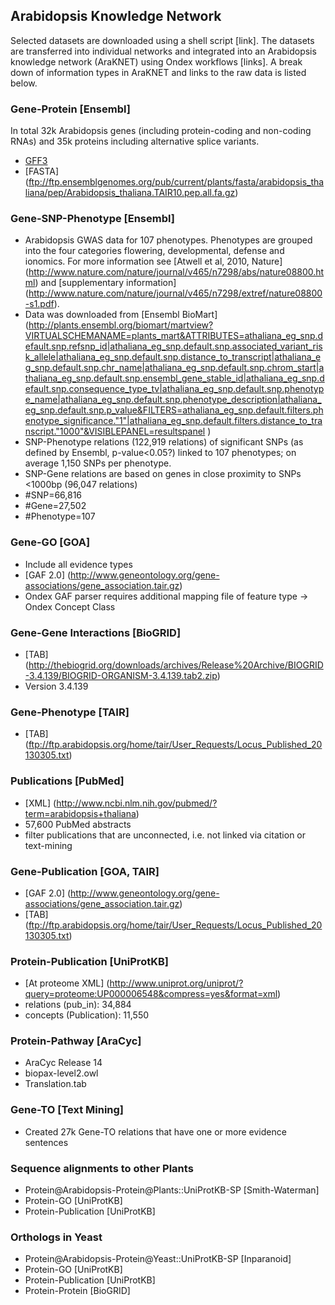 ## Arabidopsis Knowledge Network
Selected datasets are downloaded using a shell script [link]. The datasets are transferred into individual networks and integrated into an Arabidopsis knowledge network (AraKNET) using Ondex workflows [links]. A break down of information types in AraKNET and links to the raw data is listed below.

### Gene-Protein [Ensembl]
In total 32k Arabidopsis genes (including protein-coding and non-coding RNAs) and 35k proteins including alternative splice variants.
* [GFF3](ftp://ftp.ensemblgenomes.org/pub/current/plants/gff3/arabidopsis_thaliana/Arabidopsis_thaliana.TAIR10.32.gff3.gz)
* [FASTA] (ftp://ftp.ensemblgenomes.org/pub/current/plants/fasta/arabidopsis_thaliana/pep/Arabidopsis_thaliana.TAIR10.pep.all.fa.gz)

### Gene-SNP-Phenotype [Ensembl]
* Arabidopsis GWAS data for 107 phenotypes. Phenotypes are grouped into the four categories flowering, developmental, defense and ionomics. For more information see [Atwell et al, 2010, Nature] (http://www.nature.com/nature/journal/v465/n7298/abs/nature08800.html) and [supplementary information] (http://www.nature.com/nature/journal/v465/n7298/extref/nature08800-s1.pdf).
* Data was downloaded from [Ensembl BioMart] (http://plants.ensembl.org/biomart/martview?VIRTUALSCHEMANAME=plants_mart&ATTRIBUTES=athaliana_eg_snp.default.snp.refsnp_id|athaliana_eg_snp.default.snp.associated_variant_risk_allele|athaliana_eg_snp.default.snp.distance_to_transcript|athaliana_eg_snp.default.snp.chr_name|athaliana_eg_snp.default.snp.chrom_start|athaliana_eg_snp.default.snp.ensembl_gene_stable_id|athaliana_eg_snp.default.snp.consequence_type_tv|athaliana_eg_snp.default.snp.phenotype_name|athaliana_eg_snp.default.snp.phenotype_description|athaliana_eg_snp.default.snp.p_value&FILTERS=athaliana_eg_snp.default.filters.phenotype_significance."1"|athaliana_eg_snp.default.filters.distance_to_transcript."1000"&VISIBLEPANEL=resultspanel
)
* SNP-Phenotype relations (122,919 relations) of significant SNPs (as defined by Ensembl, p-value<0.05?) linked to 107 phenotypes; on average 1,150 SNPs per phenotype.
* SNP-Gene relations are based on genes in close proximity to SNPs <1000bp (96,047 relations)
* #SNP=66,816 
* #Gene=27,502 
* #Phenotype=107

### Gene-GO [GOA]
* Include all evidence types
* [GAF 2.0] (http://www.geneontology.org/gene-associations/gene_association.tair.gz)
* Ondex GAF parser requires additional mapping file of feature type -> Ondex Concept Class


### Gene-Gene Interactions [BioGRID]
* [TAB] (http://thebiogrid.org/downloads/archives/Release%20Archive/BIOGRID-3.4.139/BIOGRID-ORGANISM-3.4.139.tab2.zip)
* Version 3.4.139

### Gene-Phenotype [TAIR]
* [TAB] (ftp://ftp.arabidopsis.org/home/tair/User_Requests/Locus_Published_20130305.txt)

### Publications [PubMed]
* [XML] (http://www.ncbi.nlm.nih.gov/pubmed/?term=arabidopsis+thaliana)
* 57,600 PubMed abstracts
* filter publications that are unconnected, i.e. not linked via citation or text-mining

### Gene-Publication [GOA, TAIR]
* [GAF 2.0] (http://www.geneontology.org/gene-associations/gene_association.tair.gz)
* [TAB] (ftp://ftp.arabidopsis.org/home/tair/User_Requests/Locus_Published_20130305.txt)

### Protein-Publication [UniProtKB]
* [At proteome XML] (http://www.uniprot.org/uniprot/?query=proteome:UP000006548&compress=yes&format=xml)
* relations (pub_in): 34,884
* concepts (Publication): 11,550

### Protein-Pathway [AraCyc]
* AraCyc Release 14
* biopax-level2.owl
* Translation.tab

### Gene-TO [Text Mining]
* Created 27k Gene-TO relations that have one or more evidence sentences

### Sequence alignments to other Plants
* Protein@Arabidopsis-Protein@Plants::UniProtKB-SP [Smith-Waterman]
*  Protein-GO [UniProtKB]
*  Protein-Publication [UniProtKB]

### Orthologs in Yeast
*  Protein@Arabidopsis-Protein@Yeast::UniProtKB-SP [Inparanoid]
*  Protein-GO [UniProtKB]
*  Protein-Publication [UniProtKB]
*  Protein-Protein [BioGRID]


